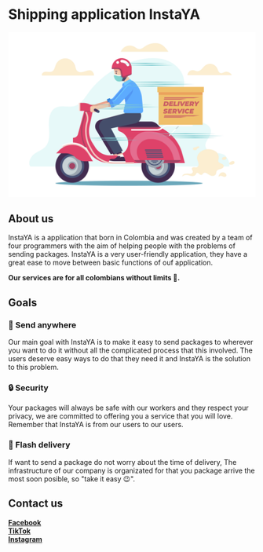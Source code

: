 # Shipping application InstaYA

<img src = "images/deliveryMan.jpg" width = "600" alt = "Image of a delivery man"/>

## About us

InstaYA is a application that born in Colombia and was created by a team of four programmers with the aim of helping people with the problems of sending packages. InstaYA is a very user-friendly application, they have a great ease to move between basic functions of ouf application.

**Our services are for all colombians without limits 🥳.**

## Goals

### 🛬 Send anywhere

Our main goal with InstaYA is to make it easy to send packages to wherever you want to do it without all the complicated process that this involved. The users deserve easy ways to do that they need it and InstaYA is the solution to this problem.

### 🔒 Security

Your packages will always be safe with our workers and they respect your privacy, we are committed to offering you a service that you will love. Remember that InstaYA is from our users to our users.

### 🚚 Flash delivery

If want to send a package do not worry about the time of delivery, The infrastructure of our company is organizated for that you package arrive the most soon posible, so "take it easy 😉".

## Contact us

**[Facebook](https://www.facebook.com/)**<br/>
**[TikTok](https://www.tiktok.com/es/)**<br/>
**[Instagram](https://www.instagram.com/)**